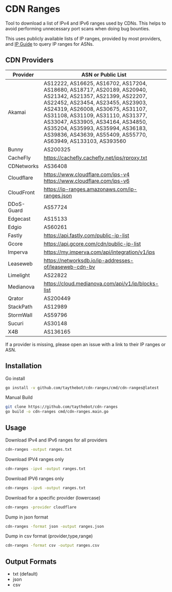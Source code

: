 # CDN Ranges

Tool to download a list of IPv4 and IPv6 ranges used by CDNs. This helps to avoid performing unnecessary port scans when 
doing bug bounties.

This uses publicly available lists of IP ranges, provided by most providers, and [IP Guide](https://ip.guide) to query IP ranges for ASNs.

## CDN Providers

| Provider   | ASN or Public List                                                                                                                                                                                                                                                                                                                                                                          |
|------------|---------------------------------------------------------------------------------------------------------------------------------------------------------------------------------------------------------------------------------------------------------------------------------------------------------------------------------------------------------------------------------------------|
| Akamai     | AS12222, AS16625, AS16702, AS17204, AS18680, AS18717, AS20189, AS20940, AS21342, AS21357, AS21399,  AS22207,  AS22452,  AS23454,  AS23455,  AS23903,  AS24319,  AS26008,  AS30675,  AS31107,  AS31108,  AS31109,  AS31110,  AS31377,  AS33047,  AS33905,  AS34164,  AS34850,  AS35204,  AS35993,  AS35994,  AS36183,  AS39836,  AS43639,  AS55409,  AS55770,  AS63949,  AS133103,  AS393560 |
| Bunny      | AS200325                                                                                                                                                                                                                                                                                                                                                                                    |
| CacheFly   | https://cachefly.cachefly.net/ips/rproxy.txt                                                                                                                                                                                                                                                                                                                                                |
| CDNetworks | AS36408                                                                                                                                                                                                                                                                                                                                                                                     |
| Cloudflare | https://www.cloudflare.com/ips-v4 https://www.cloudflare.com/ips-v6                                                                                                                                                                                                                                                                                                                         |
| CloudFront | https://ip-ranges.amazonaws.com/ip-ranges.json                                                                                                                                                                                                                                                                                                                                              |
| DDoS-Guard | AS57724                                                                                                                                                                                                                                                                                                                                                                                     |
| Edgecast   | AS15133                                                                                                                                                                                                                                                                                                                                                                                     |
| Edgio      | AS60261                                                                                                                                                                                                                                                                                                                                                                                     |
| Fastly     | https://api.fastly.com/public-ip-list                                                                                                                                                                                                                                                                                                                                                       |
| Gcore      | https://api.gcore.com/cdn/public-ip-list                                                                                                                                                                                                                                                                                                                                                    |
| Imperva    | https://my.imperva.com/api/integration/v1/ips                                                                                                                                                                                                                                                                                                                                               |
| Leaseweb   | https://networksdb.io/ip-addresses-of/leaseweb-cdn-bv                                                                                                                                                                                                                                                                                                                                       |
| Limelight  | AS22822                                                                                                                                                                                                                                                                                                                                                                                     |
| Medianova  | https://cloud.medianova.com/api/v1/ip/blocks-list                                                                                                                                                                                                                                                                                                                                           |
| Qrator     | AS200449                                                                                                                                                                                                                                                                                                                                                                                    |
| StackPath  | AS12989                                                                                                                                                                                                                                                                                                                                                                                     |
| StormWall  | AS59796                                                                                                                                                                                                                                                                                                                                                                                     |
| Sucuri     | AS30148                                                                                                                                                                                                                                                                                                                                                                                     |
| X4B        | AS136165                                                                                                                                                                                                                                                                                                                                                                                    |

If a provider is missing, please open an issue with a link to their IP ranges or ASN.

## Installation

Go install

```bash
go install -v github.com/taythebot/cdn-ranges/cmd/cdn-ranges@latest
```

Manual Build

```bash
git clone https://github.com/taythebot/cdn-ranges
go build -o cdn-ranges cmd/cdn-ranges.main.go 
```


## Usage

Download IPv4 and IPv6 ranges for all providers

```bash
cdn-ranges -output ranges.txt
```

Download IPV4 ranges only

```bash
cdn-ranges -ipv4 -output ranges.txt
```

Download IPV6 ranges only

```bash
cdn-ranges -ipv6 -output ranges.txt
```

Download for a specific provider (lowercase)

```bash
cdn-ranges -provider cloudflare
```

Dump in json format

```bash
cdn-ranges -format json -output ranges.json
```

Dump in csv format (provider,type,range)

```bash
cdn-ranges -format csv -output ranges.csv
```

## Output Formats

* txt (default)
* json
* csv

